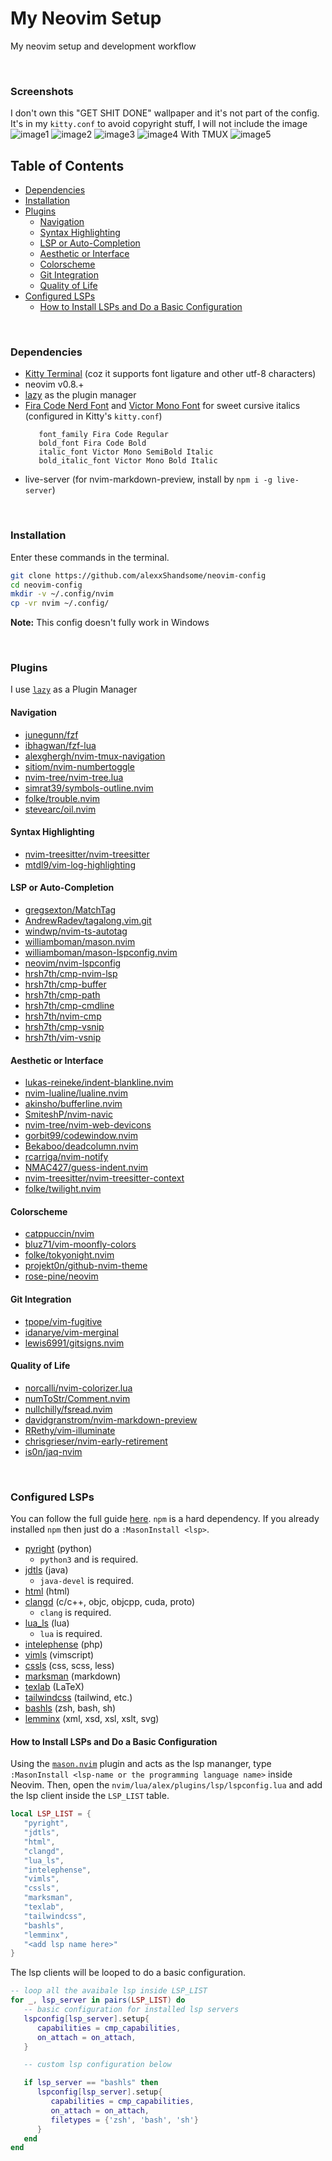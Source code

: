# My Neovim Setup

My neovim setup and development workflow

<br>


### Screenshots

I don't own this "GET SHIT DONE" wallpaper and it's not part of the config. It's in my
```kitty.conf``` to avoid copyright stuff, I will not include the image
![image1](./assets/images/img1.png)
![image2](./assets/images/img2.png)
![image3](./assets/images/img3.png)
![image4](./assets/images/img4.png)
With TMUX
![image5](./assets/images/img5.png)

## Table of Contents

* [Dependencies](#dependencies)
* [Installation](#installation)
* [Plugins](#plugins)
   + [Navigation](#navigation)
   + [Syntax Highlighting](#syntax-highlighting)
   + [LSP or Auto-Completion](#lsp-or-auto-completion)
   + [Aesthetic or Interface](#aesthetic-or-interface)
   + [Colorscheme](#colorscheme)
   + [Git Integration](#git-integration)
   + [Quality of Life](#quality-of-life)
* [Configured LSPs](#configured-lsps)
   + [How to Install LSPs and Do a Basic Configuration](#how-to-install-lsps-and-do-a-basic-configuration)

<br>


### Dependencies

* [Kitty Terminal](https://github.com/kovidgoyal/kitty) (coz it supports font ligature and other utf-8 characters)
* neovim v0.8.+
* [lazy](https://github.com/folke/lazy.nvim) as the plugin manager
* [Fira Code Nerd Font](https://github.com/ryanoasis/nerd-fonts/tree/master/patched-fonts/FiraCode)
   and [Victor Mono Font](https://github.com/rubjo/victor-mono) for sweet cursive italics
   (configured in Kitty's ```kitty.conf```)
   ```
      font_family Fira Code Regular
      bold_font Fira Code Bold
      italic_font Victor Mono SemiBold Italic
      bold_italic_font Victor Mono Bold Italic
   ```
* live-server (for nvim-markdown-preview, install by ```npm i -g live-server```)

<br>


### Installation

Enter these commands in the terminal.
```bash
git clone https://github.com/alexxShandsome/neovim-config
cd neovim-config
mkdir -v ~/.config/nvim
cp -vr nvim ~/.config/
```

**Note:** This config doesn't fully work in Windows

<br>


### Plugins

I use [```lazy```](https://github.com/folke/lazy.nvim) as a Plugin Manager

#### Navigation

* [junegunn/fzf                   ](https://github.com/junegunn/fzf)
* [ibhagwan/fzf-lua               ](https://github.com/ibhagwan/fzf-lua)
* [alexghergh/nvim-tmux-navigation](https://github.com/alexghergh/nvim-tmux-navigation)
* [sitiom/nvim-numbertoggle       ](https://github.com/sitiom/nvim-numbertoggle)
* [nvim-tree/nvim-tree.lua        ](https://github.com/nvim-tree/nvim-tree.lua)
* [simrat39/symbols-outline.nvim  ](https://github.com/simrat39/symbols-outline.nvim)
* [folke/trouble.nvim             ](https://github.com/folke/trouble.nvim)
* [stevearc/oil.nvim              ](https://github.com/stevearc/oil.nvim)

#### Syntax Highlighting

* [nvim-treesitter/nvim-treesitter](https://github.com/nvim-treesitter/nvim-treesitter)
* [mtdl9/vim-log-highlighting     ](https://github.com/MTDL9/vim-log-highlighting)

#### LSP or Auto-Completion

* [gregsexton/MatchTag              ](https://github.com/gregsexton/MatchTag)
* [AndrewRadev/tagalong.vim.git     ](https://github.com/AndrewRadev/tagalong.vim)
* [windwp/nvim-ts-autotag           ](https://github.com/windwp/nvim-ts-autotag)
* [williamboman/mason.nvim          ](https://github.com/williamboman/mason.nvim)
* [williamboman/mason-lspconfig.nvim](https://github.com/williamboman/mason-lspconfig.nvim)
* [neovim/nvim-lspconfig            ](https://github.com/neovim/nvim-lspconfig)
* [hrsh7th/cmp-nvim-lsp             ](https://github.com/hrsh7th/cmp-nvim-lsp)
* [hrsh7th/cmp-buffer               ](https://github.com/hrsh7th/cmp-buffer)
* [hrsh7th/cmp-path                 ](https://github.com/hrsh7th/cmp-path)
* [hrsh7th/cmp-cmdline              ](https://github.com/hrsh7th/cmp-cmdline)
* [hrsh7th/nvim-cmp                 ](https://github.com/hrsh7th/nvim-cmp)
* [hrsh7th/cmp-vsnip                ](https://github.com/hrsh7th/cmp-vsnip)
* [hrsh7th/vim-vsnip                ](https://github.com/hrsh7th/vim-vsnip)

#### Aesthetic or Interface

* [lukas-reineke/indent-blankline.nvim    ](https://github.com/lukas-reineke/indent-blankline.nvim)
* [nvim-lualine/lualine.nvim              ](https://github.com/nvim-lualine/lualine.nvim)
* [akinsho/bufferline.nvim                ](https://github.com/akinsho/bufferline.nvim)
* [SmiteshP/nvim-navic                    ](https://github.com/SmiteshP/nvim-navic)
* [nvim-tree/nvim-web-devicons            ](https://github.com/nvim-tree/nvim-web-devicons)
* [gorbit99/codewindow.nvim               ](https://github.com/gorbit99/codewindow.nvim)
* [Bekaboo/deadcolumn.nvim                ](https://github.com/Bekaboo/deadcolumn.nvim)
* [rcarriga/nvim-notify                   ](https://github.com/rcarriga/nvim-notify)
* [NMAC427/guess-indent.nvim              ](https://github.com/NMAC427/guess-indent.nvim)
* [nvim-treesitter/nvim-treesitter-context](https://github.com/nvim-treesitter/nvim-treesitter-context)
* [folke/twilight.nvim                    ](https://github.com/folke/twilight.nvim)

#### Colorscheme
* [catppuccin/nvim            ](https://github.com/catppuccin/nvim)
* [bluz71/vim-moonfly-colors  ](https://github.com/bluz71/vim-moonfly-colors)
* [folke/tokyonight.nvim      ](https://github.com/folke/tokyonight.nvim)
* [projekt0n/github-nvim-theme](https://github.com/projekt0n/github-nvim-theme)
* [rose-pine/neovim           ](https://github.com/rose-pine/neovim)

#### Git Integration

* [tpope/vim-fugitive     ](https://github.com/tpope/vim-fugitive)
* [idanarye/vim-merginal  ](https://github.com/idanarye/vim-merginal)
* [lewis6991/gitsigns.nvim](https://github.com/lewis6991/gitsigns.nvim)

#### Quality of Life

* [norcalli/nvim-colorizer.lua         ](https://github.com/norcalli/nvim-colorizer.lua)
* [numToStr/Comment.nvim               ](https://github.com/numToStr/Comment.nvim)
* [nullchilly/fsread.nvim              ](https://github.com/nullchilly/fsread.nvim)
* [davidgranstrom/nvim-markdown-preview](https://github.com/davidgranstrom/nvim-markdown-preview)
* [RRethy/vim-illuminate               ](https://github.com/RRethy/vim-illuminate)
* [chrisgrieser/nvim-early-retirement  ](https://github.com/chrisgrieser/nvim-early-retirement)
* [is0n/jaq-nvim                       ](https://github.com/is0n/jaq-nvim)

<br>


### Configured LSPs

You can follow the full guide [here](https://github.com/neovim/nvim-lspconfig/blob/master/doc/server_configurations.md).
```npm``` is a hard dependency. If you already installed ```npm``` then just do a ```:MasonInstall <lsp>```.

* [pyright](https://github.com/neovim/nvim-lspconfig/blob/master/doc/server_configurations.md#pyright) (python)
   + ```python3``` and is required.
* [jdtls](https://github.com/neovim/nvim-lspconfig/blob/master/doc/server_configurations.md#jdtls) (java)
   + ```java-devel``` is required.
* [html](https://github.com/neovim/nvim-lspconfig/blob/master/doc/server_configurations.md#html) (html)
* [clangd](https://github.com/neovim/nvim-lspconfig/blob/master/doc/server_configurations.md#clangd) (c/c++, objc, objcpp, cuda, proto)
   + ```clang``` is required.
* [lua_ls](https://github.com/neovim/nvim-lspconfig/blob/master/doc/server_configurations.md#sumneko_lua) (lua)
   + ```lua``` is required.
* [intelephense](https://github.com/neovim/nvim-lspconfig/blob/master/doc/server_configurations.md#intelephense) (php)
* [vimls](https://github.com/neovim/nvim-lspconfig/blob/master/doc/server_configurations.md#vimls) (vimscript)
* [cssls](https://github.com/neovim/nvim-lspconfig/blob/master/doc/server_configurations.md#cssls) (css, scss, less)
* [marksman](https://github.com/neovim/nvim-lspconfig/blob/master/doc/server_configurations.md#marksman) (markdown)
* [texlab](https://github.com/neovim/nvim-lspconfig/blob/master/doc/server_configurations.md#html) (LaTeX)
* [tailwindcss](https://github.com/neovim/nvim-lspconfig/blob/master/doc/server_configurations.md#tailwindcss) (tailwind, etc.)
* [bashls](https://github.com/neovim/nvim-lspconfig/blob/master/doc/server_configurations.md#bashls) (zsh, bash, sh)
* [lemminx](https://github.com/neovim/nvim-lspconfig/blob/master/doc/server_configurations.md#lemminx) (xml, xsd, xsl, xslt, svg)

#### How to Install LSPs and Do a Basic Configuration

Using the [```mason.nvim```](https://github.com/williamboman/mason.nvim) plugin and acts
as the lsp mananger, type ```:MasonInstall <lsp-name or the programming language name>```
inside Neovim. Then, open the ```nvim/lua/alex/plugins/lsp/lspconfig.lua``` and add the lsp
client inside the ```LSP_LIST``` table.

```lua
local LSP_LIST = {
   "pyright",
   "jdtls",
   "html",
   "clangd",
   "lua_ls",
   "intelephense",
   "vimls",
   "cssls",
   "marksman",
   "texlab",
   "tailwindcss",
   "bashls",
   "lemminx",
   "<add lsp name here>"
}

```

The lsp clients will be looped to do a basic configuration.

```lua
-- loop all the avaibale lsp inside LSP_LIST
for _, lsp_server in pairs(LSP_LIST) do
   -- basic configuration for installed lsp servers
   lspconfig[lsp_server].setup{
      capabilities = cmp_capabilities,
      on_attach = on_attach,
   }

   -- custom lsp configuration below

   if lsp_server == "bashls" then
      lspconfig[lsp_server].setup{
         capabilities = cmp_capabilities,
         on_attach = on_attach,
         filetypes = {'zsh', 'bash', 'sh'}
      }
   end
end
```

<br>
